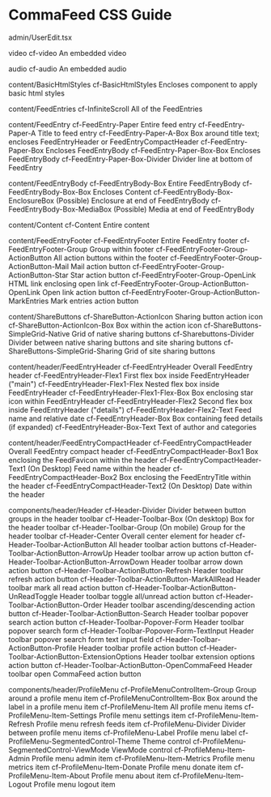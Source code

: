# CommaFeed CSS Guide

admin/UserEdit.tsx

video
	cf-video	An embedded video

audio
	cf-audio	An embedded audio

content/BasicHtmlStyles
	cf-BasicHtmlStyles	Encloses component to apply basic html styles

content/FeedEntries
	cf-InfiniteScroll	All of the FeedEntries

content/FeedEntry
	cf-FeedEntry-Paper	Entire feed entry
        cf-FeedEntry-Paper-A	Title to feed entry
	cf-FeedEntry-Paper-A-Box	Box around title text; encloses FeedEntryHeader or FeedEntryCompactHeader
	cf-FeedEntry-Paper-Box	Encloses FeedEntryBody
	cf-FeedEntry-Paper-Box-Box	Encloses FeedEntryBody
	cf-FeedEntry-Paper-Box-Divider	Divider line at bottom of FeedEntry

content/FeedEntryBody
        cf-FeedEntryBody-Box	Entire FeedEntryBody
        cf-FeedEntryBody-Box-Box	Encloses Content
        cf-FeedEntryBody-Box-EnclosureBox	(Possible) Enclosure at end of FeedEntryBody
        cf-FeedEntryBody-Box-MediaBox	(Possible) Media at end of FeedEntryBody

content/Content
	cf-Content	Entire content

content/FeedEntryFooter
	cf-FeedEntryFooter	Entire FeedEntry footer
	cf-FeedEntryFooter-Group	Group within footer
	cf-FeedEntryFooter-Group-ActionButton	All action buttons within the footer
	cf-FeedEntryFooter-Group-ActionButton-Mail	Mail action button
	cf-FeedEntryFooter-Group-ActionButton-Star	Star action button
	cf-FeedEntryFooter-Group-OpenLink	HTML link enclosing open link
	cf-FeedEntryFooter-Group-ActionButton-OpenLink	Open link action button
	cf-FeedEntryFooter-Group-ActionButton-MarkEntries	Mark entries action button
	
content/ShareButtons
	cf-ShareButton-ActionIcon	Sharing button action icon
	cf-ShareButton-ActionIcon-Box	Box within the action icon
	cf-ShareButtons-SimpleGrid-Native	Grid of native sharing buttons
	cf-Sharebuttons-Divider	Divider between native sharing buttons and site sharing buttons
	cf-ShareButtons-SimpleGrid-Sharing	Grid of site sharing buttons

content/header/FeedEntryHeader
	cf-FeedEntryHeader	Overall FeedEntry header
	cf-FeedEntryHeader-Flex1	First flex box inside FeedEntryHeader ("main")
	cf-FeedEntryHeader-Flex1-Flex	Nested flex box inside FeedEntryHeader
	cf-FeedEntryHeader-Flex1-Flex-Box	Box enclosing star icon within FeedEntryHeader
	cf-FeedEntryHeader-Flex2	Second flex box inside FeedEntryHeader ("details")
	cf-FeedEntryHeader-Flex2-Text	Feed name and relative date
	cf-FeedEntryHeader-Box	Box containing feed details (if expanded)
	cf-FeedEntryHeader-Box-Text	Text of author and categories

content/header/FeedEntryCompactHeader
	cf-FeedEntryCompactHeader	Overall FeedEntry compact header
	cf-FeedEntryCompactHeader-Box1	Box enclosing the FeedFavicon within the header
	cf-FeedEntryCompactHeader-Text1 (On Desktop) Feed name within the header
	cf-FeedEntryCompactHeader-Box2	Box enclosing the FeedEntryTitle within the header
	cf-FeedEntryCompactHeader-Text2	(On Desktop) Date within the header

components/header/Header
	cf-Header-Divider	Divider between button groups in the header toolbar
	cf-Header-Toolbar-Box	(On desktop) Box for the header toolbar
	cf-Header-Toolbar-Group	(On mobile) Group for the header toolbar
	cf-Header-Center	Overall center element for header
	cf-Header-Toolbar-ActionButton	All header toolbar action buttons
	cf-Header-Toolbar-ActionButton-ArrowUp	Header toolbar arrow up action button
	cf-Header-Toolbar-ActionButton-ArrowDown	Header toolbar arrow down action button
	cf-Header-Toolbar-ActionButton-Refresh	Header toolbar refresh action button
	cf-Header-Toolbar-ActionButton-MarkAllRead	Header toolbar mark all read action button
	cf-Header-Toolbar-ActionButton-UnReadToggle	Header toolbar toggle all/unread action button
	cf-Header-Toolbar-ActionButton-Order	Header toolbar ascending/descending action button
	cf-Header-Toolbar-ActionButton-Search	Header toolbar popover search action button
	cf-Header-Toolbar-Popover-Form	Header toolbar popover search form
	cf-Header-Toolbar-Popover-Form-TextInput	Header toolbar popover search form text input field
	cf-Header-Toolbar-ActionButton-Profile	Header toolbar profile action button
	cf-Header-Toolbar-ActionButton-ExtensionOptions	Header toolbar extension options action button
	cf-Header-Toolbar-ActionButton-OpenCommaFeed	Header toolbar open CommaFeed action button

components/header/ProfileMenu
	cf-ProfileMenuControlItem-Group	Group around a profile menu item
	cf-ProfileMenuControlItem-Box	Box around the label in a profile menu item
	cf-ProfileMenu-Item	All profile menu items
	cf-ProfileMenu-Item-Settings	Profile menu settings item
	cf-ProfileMenu-Item-Refresh	Profile menu refresh feeds item
	cf-ProfileMenu-Divider	Divider between profile menu items
	cf-ProfileMenu-Label	Profile menu label
	cf-ProfileMenu-SegmentedControl-Theme	Theme control
	cf-ProfileMenu-SegmentedControl-ViewMode	ViewMode control
	cf-ProfileMenu-Item-Admin Profile menu admin item
	cf-ProfileMenu-Item-Metrics	Profile menu metrics item
	cf-ProfileMenu-Item-Donate	Profile menu donate item
	cf-ProfileMenu-Item-About	Profile menu about item
	cf-ProfileMenu-Item-Logout	Profile menu logout item
	